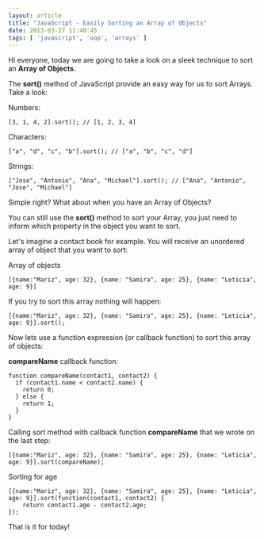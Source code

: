 ```yaml
---
layout: article
title: "JavaScript - Easily Sorting an Array of Objects"
date: 2013-03-27 11:40:45
tags: [ 'javascript', 'oop', 'arrays' ]
---
```

Hi everyone, today we are going to take a look on a sleek technique to sort an **Array of Objects**. 

The **sort()** method of JavaScript provide an easy way for us to sort Arrays. Take a look:

Numbers:
  
    [3, 1, 4, 2].sort(); // [1, 2, 3, 4]


Characters:

    ["a", "d", "c", "b"].sort(); // ["a", "b", "c", "d"]


Strings:

    ["Jose", "Antonio", "Ana", "Michael"].sort(); // ["Ana", "Antonio", "Jose", "Michael"]


Simple right? What about when you have an Array of Objects?

You can still use the **sort()** method to sort your Array, you just need to inform which property in the object you want to sort.

Let's imagine a contact book for example. You will receive an unordered array of object that you want to sort:

Array of objects
    
    [{name:"Mariz", age: 32}, {name: "Samira", age: 25}, {name: "Leticia", age: 9}]


If you try to sort this array nothing will happen:


    [{name:"Mariz", age: 32}, {name: "Samira", age: 25}, {name: "Leticia", age: 9}].sort();


Now lets use a function expression (or callback function) to sort this array of objects:

**compareName** callback function:

    function compareName(contact1, contact2) {
      if (contact1.name < contact2.name) {
        return 0;
      } else {
        return 1;
      }
    }


Calling sort method with callback function **compareName** that we wrote on the last step:

    [{name:"Mariz", age: 32}, {name: "Samira", age: 25}, {name: "Leticia", age: 9}].sort(compareName);


Sorting for age

    [{name:"Mariz", age: 32}, {name: "Samira", age: 25}, {name: "Leticia", age: 9}].sort(function(contact1, contact2) { 
        return contact1.age - contact2.age; 
    });


That is it for today!
